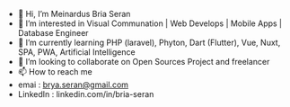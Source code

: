 - 👋 Hi, I’m Meinardus Bria Seran
- 👀 I’m interested in Visual Communation | Web Develops | Mobile Apps | Database Engineer
- 🌱 I’m currently learning PHP (laravel), Phyton, Dart (Flutter), Vue, Nuxt, SPA, PWA, Artificial Intelligence
- 💞️ I’m looking to collaborate on Open Sources Project and freelancer
- 📫 How to reach me 
-  emai     : brya.seran@gmail.com
-  LinkedIn : linkedin.com/in/bria-seran

